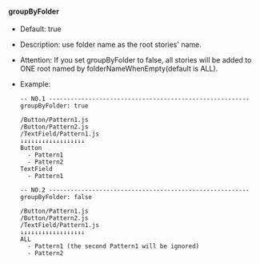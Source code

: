#### groupByFolder

  * Default: true

  * Description: use folder name as the root stories' name.

  * Attention: If you set groupByFolder to false, all stories will be added to ONE root named by folderNameWhenEmpty(default is ALL).

  * Example:
      
        -- NO.1 --------------------------------------------------------
        groupByFolder: true

        /Button/Pattern1.js
        /Button/Pattern2.js
        /TextField/Pattern1.js
        ↓↓↓↓↓↓↓↓↓↓↓↓↓↓↓↓↓↓
        Button
          - Pattern1
          - Pattern2
        TextField
          - Pattern1
          
        -- NO.2 --------------------------------------------------------
        groupByFolder: false

        /Button/Pattern1.js
        /Button/Pattern2.js
        /TextField/Pattern1.js
        ↓↓↓↓↓↓↓↓↓↓↓↓↓↓↓↓↓↓
        ALL
          - Pattern1 (the second Pattern1 will be ignored)
          - Pattern2